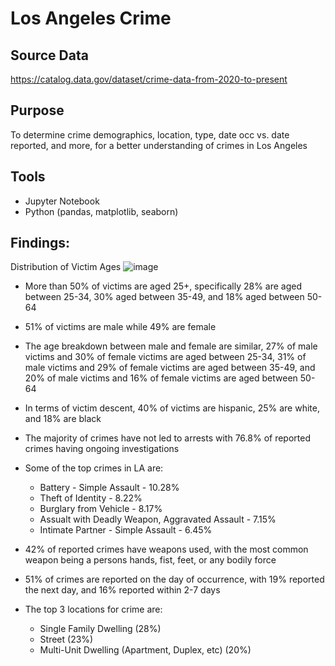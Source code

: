 # Los Angeles Crime
## Source Data
https://catalog.data.gov/dataset/crime-data-from-2020-to-present

## Purpose
To determine crime demographics, location, type, date occ vs. date reported, and more, for a better understanding of crimes in Los Angeles

## Tools
- Jupyter Notebook
- Python (pandas, matplotlib, seaborn)

## Findings:
Distribution of Victim Ages
![image](https://github.com/user-attachments/assets/ecd5b3dc-f1af-405d-98ea-28f76ac97125)


- More than 50% of victims are aged 25+, specifically 28% are aged between 25-34, 30% aged between 35-49, and 18% aged between 50-64


- 51% of victims are male while 49% are female
- The age breakdown between male and female are similar, 27% of male victims and 30% of female victims are aged between 25-34, 31% of male victims and 29% of female victims are aged between 35-49, and 20% of male victims and 16% of female victims are aged between 50-64
- In terms of victim descent, 40% of victims are hispanic, 25% are white, and 18% are black
- The majority of crimes have not led to arrests with 76.8% of reported crimes having ongoing investigations
- Some of the top crimes in LA are:
  - Battery - Simple Assault - 10.28%
  - Theft of Identity - 8.22%
  - Burglary from Vehicle - 8.17%
  - Assualt with Deadly Weapon, Aggravated Assault - 7.15%
  - Intimate Partner - Simple Assault - 6.45%
- 42% of reported crimes have weapons used, with the most common weapon being a persons hands, fist, feet, or any bodily force
- 51% of crimes are reported on the day of occurrence, with 19% reported the next day, and 16% reported within 2-7 days
- The top 3 locations for crime are:
  - Single Family Dwelling (28%)
  - Street (23%)
  - Multi-Unit Dwelling (Apartment, Duplex, etc) (20%)
